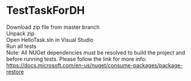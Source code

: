 # TestTaskForDH
Download zip file from master branch <br/> 
Unpack zip <br/>
Open HelloTask.sln in Visual Studio <br/>
Run all tests <br/>
Note: All NUGet dependencies must be resolved to build the project and before running tests. Please follow the link for more info: https://docs.microsoft.com/en-us/nuget/consume-packages/package-restore
